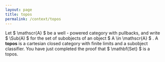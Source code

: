 ```yaml
---
layout: page
title: topos
permalink: /context/topos
---
```

Let $ \mathscr{A} $ be a well - powered category with pullbacks, and write $ \Sub(A) $ for the set of subobjects of an object $ A \in \mathscr{A} $ . A **topos** is a cartesian closed category with finite limits and a subobject classifier. You have just completed the proof that $ \mathbf{Set} $ is a topos.
